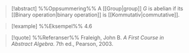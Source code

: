 
> [!abstract] %%Oppsummering%%
> A [[Group|group]] $G$ is abelian if its [[Binary operation|binary operation]] is [[Kommutativ|commutative]].

> [!example] %%Eksempel%%
> 4.6

> [!quote] %%Referanser%%
> Fraleigh, John B. _A First Course in Abstract Algebra_. 7th ed., Pearson, 2003.



